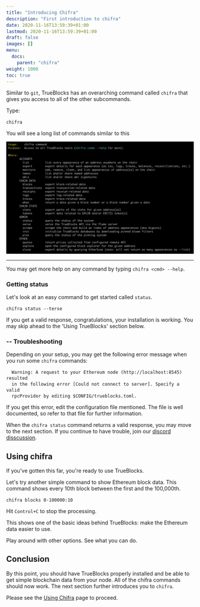 ```yaml
---
title: "Introducing Chifra"
description: "First introduction to chifra"
date: 2020-11-16T13:59:39+01:00
lastmod: 2020-11-16T13:59:39+01:00
draft: false
images: []
menu:
  docs:
    parent: "chifra"
weight: 1000
toc: true
---
```


Similar to `git`, TrueBlocks has an overarching command called `chifra` that gives you access to all of the other subcommands.

Type:

```shell
chifra
```

You will see a long list of commands similar to this

<img src="/docs/img/introducing-chifra.png" alt="chifra screen" width="800"/>

---
You may get more help on any command by typing `chifra <cmd> --help`.

### Getting status

Let's look at an easy command to get started called `status`.

```shell
chifra status --terse
```

If you get a valid response, congratulations, your installation is working. You may skip ahead to the 'Using TrueBlocks' section below.

### -- Troubleshooting

Depending on your setup, you may get the following error message when you run some `chifra` commands:

```shell
  Warning: A request to your Ethereum node (http://localhost:8545) resulted
  in the following error [Could not connect to server]. Specify a valid
  rpcProvider by editing $CONFIG/trueblocks.toml.
```

If you get this error, edit the configuration file mentioned. The file is well documented, so refer to that file for further information.

When the `chifra status` command returns a valid response, you may move to the next section. If
you continue to have trouble, join our [discord disscussion](https://discord.gg/kAFcZH2x7K).

## Using chifra

If you've gotten this far, you're ready to use TrueBlocks.

Let's try another simple command to show Ethereum block data. This command shows every 10th block between the first and the 100,000th.

```shell
chifra blocks 0-100000:10
```

Hit `Control+C` to stop the processing.

This shows one of the basic ideas behind TrueBlocks: make the Ethereum data easier to use.

Play around with other options. See what you can do.

## Conclusion

By this point, you should have TrueBlocks properly installed and be able to get simple blockchain data from your node. All of the chifra commands should now work. The next section further introduces you to `chifra`.

Please see the [Using Chifra](/docs/prologue/using-chifra/) page to proceed.
